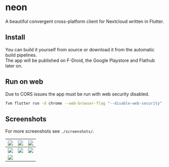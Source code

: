 # neon

A beautiful convergent cross-platform client for Nextcloud written in Flutter.

## Install
You can build it yourself from source or download it from the automatic build pipelines.  
The app will be published on F-Droid, the Google Playstore and Flathub later on.

## Run on web

Due to CORS issues the app must be run with web security disabled.

```bash
fvm flutter run -d chrome --web-browser-flag "--disable-web-security"
```

## Screenshots

For more screenshots see `./screenshots/`.

| ![](https://raw.githubusercontent.com/nextcloud/neon/main/packages/app/screenshots/login_server_selection.png) | ![](https://raw.githubusercontent.com/nextcloud/neon/main/packages/app/screenshots/home_drawer.png)               | ![](https://raw.githubusercontent.com/nextcloud/neon/main/packages/app/screenshots/settings_oled.png)   |
|----------------------------------------------------------------------------------------------------------------|-------------------------------------------------------------------------------------------------------------------|---------------------------------------------------------------------------------------------------------|
| ![](https://raw.githubusercontent.com/nextcloud/neon/main/packages/app/screenshots/files_photos.png)           | ![](https://raw.githubusercontent.com/nextcloud/neon/main/packages/app/screenshots/news_articles_unread_list.png) | ![](https://raw.githubusercontent.com/nextcloud/neon/main/packages/app/screenshots/notes_note_edit.png) |
| ![](https://raw.githubusercontent.com/nextcloud/neon/main/packages/app/screenshots/notifications_list.png)     |                                                                                                                   |                                                                                                         |
